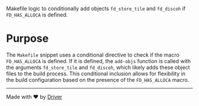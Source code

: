<!--------------------------------------------------------------------------------->
<!-- IMPORTANT: This file is auto-generated by Driver (https://driver.ai). -------->
<!-- Manual edits may be overwritten on future commits. --------------------------->
<!--------------------------------------------------------------------------------->

Makefile logic to conditionally add objects `fd_store_tile` and `fd_discoh` if `FD_HAS_ALLOCA` is defined.

# Purpose
The `Makefile` snippet uses a conditional directive to check if the macro `FD_HAS_ALLOCA` is defined. If it is defined, the `add-objs` function is called with the arguments `fd_store_tile` and `fd_discoh`, which likely adds these object files to the build process. This conditional inclusion allows for flexibility in the build configuration based on the presence of the `FD_HAS_ALLOCA` macro.

---
Made with ❤️ by [Driver](https://www.driver.ai/)